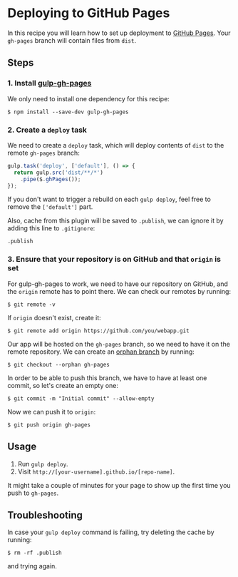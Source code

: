 # Deploying to GitHub Pages

In this recipe you will learn how to set up deployment to [GitHub Pages](https://pages.github.com). Your `gh-pages` branch will contain files from `dist`.


## Steps

### 1. Install [gulp-gh-pages](https://github.com/shinnn/gulp-gh-pages)

We only need to install one dependency for this recipe:

```
$ npm install --save-dev gulp-gh-pages
```

### 2. Create a `deploy` task

We need to create a `deploy` task, which will deploy contents of `dist` to the remote `gh-pages` branch:

```js
gulp.task('deploy', ['default'], () => {
  return gulp.src('dist/**/*')
    .pipe($.ghPages());
});
```

If you don't want to trigger a rebuild on each `gulp deploy`, feel free to remove the `['default']` part.

Also, cache from this plugin will be saved to `.publish`, we can ignore it by adding this line to `.gitignore`:

```
.publish
```

### 3. Ensure that your repository is on GitHub and that `origin` is set

For gulp-gh-pages to work, we need to have our repository on GitHub, and the `origin` remote has to point there. We can check our remotes by running:

```
$ git remote -v
```

If `origin` doesn't exist, create it:

```
$ git remote add origin https://github.com/you/webapp.git
```

Our app will be hosted on the `gh-pages` branch, so we need to have it on the remote repository. We can create an [orphan branch](http://stackoverflow.com/a/4288660/1247274) by running:

```
$ git checkout --orphan gh-pages
```

In order to be able to push this branch, we have to have at least one commit, so let's create an empty one:

```
$ git commit -m "Initial commit" --allow-empty
```

Now we can push it to `origin`:

```
$ git push origin gh-pages
```

## Usage

1. Run `gulp deploy`.
2. Visit `http://[your-username].github.io/[repo-name]`.

It might take a couple of minutes for your page to show up the first time you push to `gh-pages`.

## Troubleshooting

In case your `gulp deploy` command is failing, try deleting the cache by running:

```
$ rm -rf .publish
```

and trying again.
